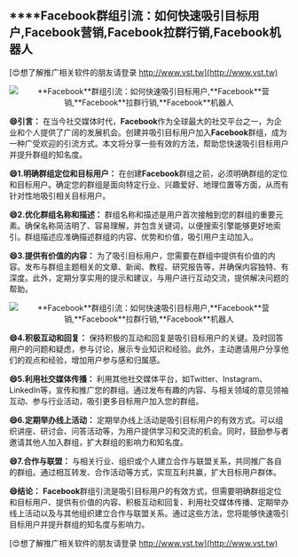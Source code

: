 ## ****Facebook**群组引流：如何快速吸引目标用户,**Facebook**营销,**Facebook**拉群行销,**Facebook**机器人**

[😍想了解推广相关软件的朋友请登录 http://www.vst.tw](http://www.vst.tw)

 <center><img src="https://vst.tw/MP4/tuiguang/png/8.png" alt="**Facebook**群组引流：如何快速吸引目标用户,**Facebook**营销,**Facebook**拉群行销,**Facebook**机器人"></center>

**😄引言：**
在当今社交媒体时代，**Facebook**作为全球最大的社交平台之一，为企业和个人提供了广阔的发展机会。创建并吸引目标用户加入**Facebook**群组，成为一种广受欢迎的引流方式。本文将分享一些有效的方法，帮助您快速吸引目标用户并提升群组的知名度。

**😄1.明确群组定位和目标用户：**
在创建**Facebook**群组之前，必须明确群组的定位和目标用户。确定您的群组是面向特定行业、兴趣爱好、地理位置等方面，从而有针对性地吸引相关目标用户。

**😄2.优化群组名称和描述：**
群组名称和描述是用户首次接触到您的群组的重要元素。确保名称简洁明了、容易理解，并包含关键词，以便搜索引擎能够更好地索引。群组描述应准确描述群组的内容、优势和价值，吸引用户主动加入。

**😄3.提供有价值的内容：**
为了吸引目标用户，您需要在群组中提供有价值的内容。发布与群组主题相关的文章、新闻、教程、研究报告等，并确保内容独特、有深度。此外，定期分享实用的提示和建议，与用户进行互动交流，提供解决问题的帮助。

 <center><img src="https://vst.tw/MP4/tuiguang/png/7.png" alt="**Facebook**群组引流：如何快速吸引目标用户,**Facebook**营销,**Facebook**拉群行销,**Facebook**机器人"></center>

**😄4.积极互动和回复：**
保持积极的互动和回复是吸引目标用户的关键。及时回答用户的问题和疑虑，参与讨论，展示专业知识和经验。此外，主动邀请用户分享他们的观点和经验，增加用户参与感和归属感。

**😄5.利用社交媒体传播：**
利用其他社交媒体平台，如Twitter、Instagram、LinkedIn等，宣传和推广您的群组。通过发布有趣的内容、与相关领域的意见领袖互动、参与行业活动，吸引更多目标用户加入您的群组。

**😄6.定期举办线上活动：**
定期举办线上活动是吸引目标用户的有效方式。可以组织讲座、研讨会、问答活动等，为用户提供学习和交流的机会。同时，鼓励参与者邀请其他人加入群组，扩大群组的影响力和知名度。

**😄7.合作与联盟：**
与相关行业、组织或个人建立合作与联盟关系，共同推广各自的群组。通过相互转发、合作活动等方式，实现互利共赢，扩大目标用户群体。

**😄结论：**
**Facebook**群组引流是吸引目标用户的有效方式，但需要明确群组定位和目标用户、提供有价值的内容、积极互动和回复、利用社交媒体传播、定期举办线上活动以及与其他组织建立合作与联盟关系。通过这些方法，您将能够快速吸引目标用户并提升群组的知名度与影响力。

[😍想了解推广相关软件的朋友请登录 http://www.vst.tw](http://www.vst.tw)



